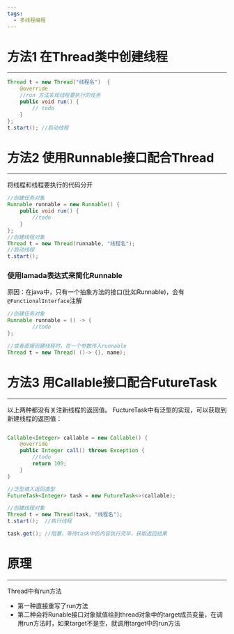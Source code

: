 ```yaml
---
tags:
  - 多线程编程
---
```

# 方法1 在Thread类中创建线程
---
```java
Thread t = new Thread("线程名")  {
	@override
	//run 方法实现线程要执行的任务
	public void run() {
		// todo
	}
};
t.start(); //启动线程
```

# 方法2 使用Runnable接口配合Thread
---
将线程和线程要执行的代码分开
```java
//创建任务对象
Runnable runnable = new Runnable() {
	public void run() {
		//todo
	}
};
//创建线程对象
Thread t = new Thread(runnable, "线程名");
//启动线程
t.start();
```

### 使用lamada表达式来简化Runnable
原因：在java中，只有一个抽象方法的接口(比如Runnable)，会有`@FunctionalInterface`注解

```java
//创建任务对象
Runnable runnable = () -> {
		//todo
};
```

```java
//或者直接创建线程时，在一个参数传入runnable
Thread t = new Thread( ()-> {}, name);
```

# 方法3 用Callable接口配合FutureTask
---
以上两种都没有关注新线程的返回值。
FuctureTask中有泛型的实现，可以获取到新建线程的返回值：
```java

Callable<Integer> callable = new Callable() {
	@override
	public Integer call() throws Exception {
		//todo 
		return 100;
	}
}

//泛型填入返回类型
FutureTask<Integer> task = new FutureTask<>(callable);

//创建线程对象
Thread t = new Thread(task, "线程名");
t.start();  //执行线程

task.get(); //阻塞，等待task中的内容执行完毕，获取返回结果
```
# 原理
---
Thread中有run方法
- 第一种直接重写了run方法
- 第二种会将Runable接口对象赋值给到thread对象中的target成员变量，在调用run方法时，如果target不是空，就调用target中的run方法